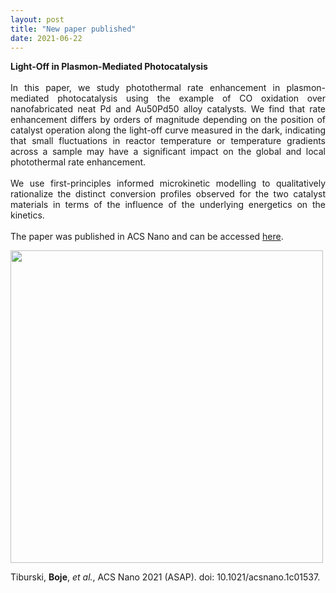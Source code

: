 ```yaml
---
layout: post
title: "New paper published"
date: 2021-06-22
---
```


<p align="justify">
  <strong>Light-Off in Plasmon-Mediated Photocatalysis</strong>
  <br/>
  <br/>  
  In this paper, we study photothermal rate enhancement in plasmon-mediated photocatalysis 
  using the example of CO oxidation over nanofabricated neat Pd and Au50Pd50 alloy catalysts. 
  We find that rate enhancement differs by orders of magnitude depending on the position of 
  catalyst operation along the light-off curve measured in the dark, indicating that small 
  fluctuations in reactor temperature or temperature gradients across a sample may have a 
  significant impact on the global and local photothermal rate enhancement. 
  <br/>
  <br/>
  We use first-principles informed microkinetic modelling to qualitatively rationalize the 
  distinct conversion profiles observed for the two catalyst materials in terms of the 
  influence of the underlying energetics on the kinetics.
  <br/>
  <br/>
  The paper was published in ACS Nano and can be accessed <a href="https://pubs.acs.org/doi/10.1021/acsnano.1c01537">
    here</a>. 
</p>

<img src="/images/ACSNano_TOC.png" width="500"/>
<br/>
<p align="justify">
  Tiburski, <strong>Boje</strong>, <em>et al.</em>, ACS Nano 2021 (ASAP). doi: 10.1021/acsnano.1c01537. 
</p>

<p>
  <br/>
  <br/>
</p>
